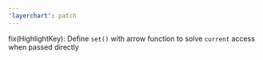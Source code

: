 ```yaml
---
'layerchart': patch
---
```


fix(HighlightKey): Define `set()` with arrow function to solve `current` access when passed directly
